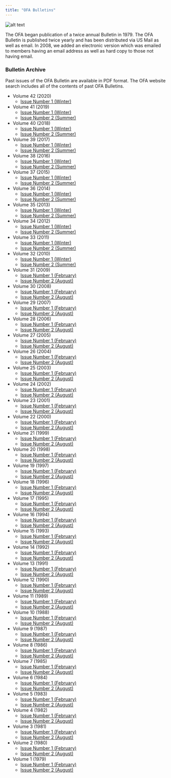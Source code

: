 ```yaml
---
title: "OFA Bulletins"
---
```


![alt text](/bulletins/OFA-Bulletin-Header.png "OFA Bulletin Header")

The OFA began publication of a twice annual Bulletin in 1979. The OFA Bulletin
is published twice yearly and has been distributed via US Mail as well as email.
In 2008, we added an electronic version which was emailed to members having an
email address as well as hard copy to those not having email.

### Bulletin Archive

Past issues of the OFA Bulletin are available in PDF format. The OFA website
search includes all of the contents of past OFA Bulletins.

* Volume 42 (2020)
    * [Issue Number 1 (Winter)](/bulletins/OFA_Bulletin_Volume_42_Number_1.pdf)
* Volume 41 (2019)
    * [Issue Number 1 (Winter)](/bulletins/OFA_Bulletin_Volume_41_Number_1.pdf)
    * [Issue Number 2 (Summer)](/bulletins/OFA_Bulletin_Volume_41_Number_2.pdf)
* Volume 40 (2018)
    * [Issue Number 1 (Winter)](/bulletins/OFA_Bulletin_Volume_40_Number_1.pdf)
    * [Issue Number 2 (Summer)](/bulletins/OFA_Bulletin_Volume_40_Number_2.pdf)
* Volume 39 (2017)
    * [Issue Number 1 (Winter)](/bulletins/OFA_Bulletin_Volume_39_Number_1.pdf)
    * [Issue Number 2 (Summer)](/bulletins/OFA_Bulletin_Volume_39_Number_2.pdf)
* Volume 38 (2016)
    * [Issue Number 1 (Winter)](/bulletins/OFA_Bulletin_Volume_38_Number_1.pdf)
    * [Issue Number 2 (Summer)](/bulletins/OFA_Bulletin_Volume_38_Number_2.pdf)
* Volume 37 (2015)
    * [Issue Number 1 (Winter)](/bulletins/OFA_Bulletin_Volume_37_Number_1.pdf)
    * [Issue Number 2 (Summer)](/bulletins/OFA_Bulletin_Volume_37_Number_2.pdf)
* Volume 36 (2014)
    * [Issue Number 1 (Winter)](/bulletins/OFA_Bulletin_Volume_36_Number_1.pdf)
    * [Issue Number 2 (Summer)](/bulletins/OFA_Bulletin_Volume_36_Number_2.pdf)
* Volume 35 (2013)
    * [Issue Number 1 (Winter)](/bulletins/OFA_Bulletin_Volume_35_Number_1.pdf)
    * [Issue Number 2 (Summer)](/bulletins/OFA_Bulletin_Volume_35_Number_2.pdf)
* Volume 34 (2012)
    * [Issue Number 1 (Winter)](/bulletins/OFA_Bulletin_Volume_34_Number_1.pdf)
    * [Issue Number 2 (Summer)](/bulletins/OFA_Bulletin_Volume_34_Number_2.pdf)
* Volume 33 (2011)
    * [Issue Number 1 (Winter)](/bulletins/OFA_Bulletin_Volume_33_Number_1.pdf)
    * [Issue Number 2 (Summer)](/bulletins/OFA_Bulletin_Volume_33_Number_2.pdf)
* Volume 32 (2010)
    * [Issue Number 1 (Winter)](/bulletins/OFA_Bulletin_Volume_32_Number_1.pdf)
    * [Issue Number 2 (Summer)](/bulletins/OFA_Bulletin_Volume_32_Number_2.pdf)
* Volume 31 (2009)
    * [Issue Number 1 (February)](/bulletins/OFA_Bulletin_Volume_31_Number_1.pdf)
    * [Issue Number 2 (August)](/bulletins/OFA_Bulletin_Volume_31_Number_2.pdf)
* Volume 30 (2008)
    * [Issue Number 1 (February)](/bulletins/OFA_Bulletin_Volume_30_Number_1.pdf)
    * [Issue Number 2 (August)](/bulletins/OFA_Bulletin_Volume_30_Number_2.pdf)
* Volume 29 (2007)
    * [Issue Number 1 (February)](/bulletins/OFA_Bulletin_Volume_29_Number_1.pdf)
    * [Issue Number 2 (August)](/bulletins/OFA_Bulletin_Volume_29_Number_2.pdf)
* Volume 28 (2006)
    * [Issue Number 1 (February)](/bulletins/OFA_Bulletin_Volume_28_Number_1.pdf)
    * [Issue Number 2 (August)](/bulletins/OFA_Bulletin_Volume_28_Number_2.pdf)
* Volume 27 (2005)
    * [Issue Number 1 (February)](/bulletins/OFA_Bulletin_Volume_27_Number_1.pdf)
    * [Issue Number 2 (August)](/bulletins/OFA_Bulletin_Volume_27_Number_2.pdf)
* Volume 26 (2004)
    * [Issue Number 1 (February)](/bulletins/OFA_Bulletin_Volume_26_Number_1.pdf)
    * [Issue Number 2 (August)](/bulletins/OFA_Bulletin_Volume_26_Number_2.pdf)
* Volume 25 (2003)
    * [Issue Number 1 (February)](/bulletins/OFA_Bulletin_Volume_25_Number_1.pdf)
    * [Issue Number 2 (August)](/bulletins/OFA_Bulletin_Volume_25_Number_2.pdf)
* Volume 24 (2002)
    * [Issue Number 1 (February)](/bulletins/OFA_Bulletin_Volume_24_Number_1.pdf)
    * [Issue Number 2 (August)](/bulletins/OFA_Bulletin_Volume_24_Number_2.pdf)
* Volume 23 (2001)
    * [Issue Number 1 (February)](/bulletins/OFA_Bulletin_Volume_23_Number_1.pdf)
    * [Issue Number 2 (August)](/bulletins/OFA_Bulletin_Volume_23_Number_2.pdf)
* Volume 22 (2000)
    * [Issue Number 1 (February)](/bulletins/OFA_Bulletin_Volume_22_Number_1.pdf)
    * [Issue Number 2 (August)](/bulletins/OFA_Bulletin_Volume_22_Number_2.pdf)
* Volume 21 (1999)
    * [Issue Number 1 (February)](/bulletins/OFA_Bulletin_Volume_21_Number_1.pdf)
    * [Issue Number 2 (August)](/bulletins/OFA_Bulletin_Volume_21_Number_2.pdf)
* Volume 20 (1998)
    * [Issue Number 1 (February)](/bulletins/OFA_Bulletin_Volume_20_Number_1.pdf)
    * [Issue Number 2 (August)](/bulletins/OFA_Bulletin_Volume_20_Number_2.pdf)
* Volume 19 (1997)
    * [Issue Number 1 (February)](/bulletins/OFA_Bulletin_Volume_19_Number_1.pdf)
    * [Issue Number 2 (August)](/bulletins/OFA_Bulletin_Volume_19_Number_2.pdf)
* Volume 18 (1996)
    * [Issue Number 1 (February)](/bulletins/OFA_Bulletin_Volume_18_Number_1.pdf)
    * [Issue Number 2 (August)](/bulletins/OFA_Bulletin_Volume_18_Number_2.pdf)
* Volume 17 (1995)
    * [Issue Number 1 (February)](/bulletins/OFA_Bulletin_Volume_17_Number_1.pdf)
    * [Issue Number 2 (August)](/bulletins/OFA_Bulletin_Volume_17_Number_2.pdf)
* Volume 16 (1994)
    * [Issue Number 1 (February)](/bulletins/OFA_Bulletin_Volume_16_Number_1.pdf)
    * [Issue Number 2 (August)](/bulletins/OFA_Bulletin_Volume_16_Number_2.pdf)
* Volume 15 (1993)
    * [Issue Number 1 (February)](/bulletins/OFA_Bulletin_Volume_15_Number_1.pdf)
    * [Issue Number 2 (August)](/bulletins/OFA_Bulletin_Volume_15_Number_2.pdf)
* Volume 14 (1992)
    * [Issue Number 1 (February)](/bulletins/OFA_Bulletin_Volume_14_Number_1.pdf)
    * [Issue Number 2 (August)](/bulletins/OFA_Bulletin_Volume_14_Number_2.pdf)
* Volume 13 (1991)
    * [Issue Number 1 (February)](/bulletins/OFA_Bulletin_Volume_13_Number_1.pdf)
    * [Issue Number 2 (August)](/bulletins/OFA_Bulletin_Volume_13_Number_2.pdf)
* Volume 12 (1990)
    * [Issue Number 1 (February)](/bulletins/OFA_Bulletin_Volume_12_Number_1.pdf)
    * [Issue Number 2 (August)](/bulletins/OFA_Bulletin_Volume_12_Number_2.pdf)
* Volume 11 (1989)
    * [Issue Number 1 (February)](/bulletins/OFA_Bulletin_Volume_11_Number_1.pdf)
    * [Issue Number 2 (August)](/bulletins/OFA_Bulletin_Volume_11_Number_2.pdf)
* Volume 10 (1988)
    * [Issue Number 1 (February)](/bulletins/OFA_Bulletin_Volume_10_Number_1.pdf)
    * [Issue Number 2 (August)](/bulletins/OFA_Bulletin_Volume_10_Number_2.pdf)
* Volume 9 (1987)
    * [Issue Number 1 (February)](/bulletins/OFA_Bulletin_Volume_9_Number_1.pdf)
    * [Issue Number 2 (August)](/bulletins/OFA_Bulletin_Volume_9_Number_2.pdf)
* Volume 8 (1986)
    * [Issue Number 1 (February)](/bulletins/OFA_Bulletin_Volume_8_Number_1.pdf)
    * [Issue Number 2 (August)](/bulletins/OFA_Bulletin_Volume_8_Number_2.pdf)
* Volume 7 (1985)
    * [Issue Number 1 (February)](/bulletins/OFA_Bulletin_Volume_7_Number_1.pdf)
    * [Issue Number 2 (August)](/bulletins/OFA_Bulletin_Volume_7_Number_2.pdf)
* Volume 6 (1984)
    * [Issue Number 1 (February)](/bulletins/OFA_Bulletin_Volume_6_Number_1.pdf)
    * [Issue Number 2 (August)](/bulletins/OFA_Bulletin_Volume_6_Number_2.pdf)
* Volume 5 (1983)
    * [Issue Number 1 (February)](/bulletins/OFA_Bulletin_Volume_5_Number_1.pdf)
    * [Issue Number 2 (August)](/bulletins/OFA_Bulletin_Volume_5_Number_2.pdf)
* Volume 4 (1982)
    * [Issue Number 1 (February)](/bulletins/OFA_Bulletin_Volume_4_Number_1.pdf)
    * [Issue Number 2 (August)](/bulletins/OFA_Bulletin_Volume_4_Number_2.pdf)
* Volume 3 (1981)
    * [Issue Number 1 (February)](/bulletins/OFA_Bulletin_Volume_3_Number_1.pdf)
    * [Issue Number 2 (August)](/bulletins/OFA_Bulletin_Volume_3_Number_2.pdf)
* Volume 2 (1980)
    * [Issue Number 1 (February)](/bulletins/OFA_Bulletin_Volume_2_Number_1.pdf)
    * [Issue Number 2 (August)](/bulletins/OFA_Bulletin_Volume_2_Number_2.pdf)
* Volume 1 (1979)
    * [Issue Number 1 (February)](/bulletins/OFA_Bulletin_Volume_1_Number_1.pdf)
    * [Issue Number 2 (August)](/bulletins/OFA_Bulletin_Volume_1_Number_2.pdf)
